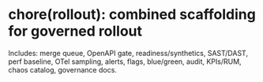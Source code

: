 # chore(rollout): combined scaffolding for governed rollout

Includes: merge queue, OpenAPI gate, readiness/synthetics, SAST/DAST, perf
baseline, OTel sampling, alerts, flags, blue/green, audit, KPIs/RUM, chaos
catalog, governance docs.
